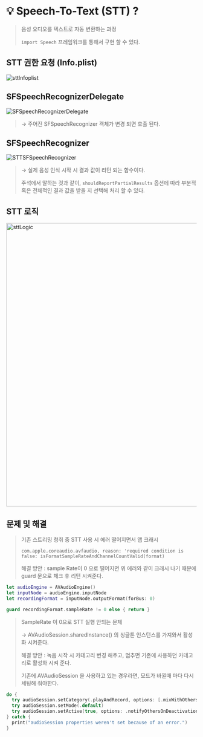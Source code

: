 # :bulb: Speech-To-Text (STT) ?  

> 음성 오디오를 텍스트로 자동 변환하는 과정
> 
> `import Speech`  프레임워크를 통해서 구현 할 수 있다. 

## STT 권한 요청 (Info.plist)

<picture>
  <source media="(prefers-color-scheme: dark)" srcset="https://github.com/user-attachments/assets/9deec5fb-bf45-487a-a66f-e0a0eea8c0b9">
  <source media="(prefers-color-scheme: light)" srcset="https://github.com/user-attachments/assets/219bfb47-cad9-4e0b-8110-62679ac6efc8">
  <img alt="sttInfoplist" src="https://github.com/user-attachments/assets/219bfb47-cad9-4e0b-8110-62679ac6efc8">
</picture>

## SFSpeechRecognizerDelegate
<picture>
  <source media="(prefers-color-scheme: dark)" srcset="https://github.com/user-attachments/assets/9c6d9617-2133-4751-bd5f-9e26d6031362">
  <source media="(prefers-color-scheme: light)" srcset="https://github.com/user-attachments/assets/040e7851-e0cd-4db6-b9df-b233ec8da79e">
  <img alt="SFSpeechRecognizerDelegate" src="https://github.com/user-attachments/assets/040e7851-e0cd-4db6-b9df-b233ec8da79e">
</picture>

> → 주어진 SFSpeechRecognizer 객체가 변경 되면 호출 된다.

## SFSpeechRecognizer
<picture>
  <source media="(prefers-color-scheme: dark)" srcset="https://github.com/user-attachments/assets/e10ad776-6471-4e75-bf2e-67d51b810a1b">
  <source media="(prefers-color-scheme: light)" srcset="https://github.com/user-attachments/assets/754ad06f-ca8f-4f33-aed7-9ba8d4f3a688">
  <img alt="STTSFSpeechRecognizer" src="https://github.com/user-attachments/assets/754ad06f-ca8f-4f33-aed7-9ba8d4f3a688">
</picture>

> → 실제 음성 인식 시작 시 결과 값이 리턴 되는 함수이다.
> 
> 주석에서 말하는 것과 같이,  `shouldReportPartialResults` 옵션에 따라 부분적 혹은 전체적인 결과 값을 받을 지 선택해 처리 할 수 있다.

## STT 로직
<picture>
  <source media="(prefers-color-scheme: dark)" srcset="https://github.com/user-attachments/assets/2011e79d-fc70-4eb3-b491-854ecbd9eaee">
  <source media="(prefers-color-scheme: light)" srcset="https://github.com/user-attachments/assets/de546d4e-9c4f-4a1a-a215-1a93811f3729">
  <img width = 600 height = 750 alt="sttLogic" src="https://github.com/user-attachments/assets/de546d4e-9c4f-4a1a-a215-1a93811f3729">
</picture>

## 문제 및 해결
> 기존 스트리밍 청취 중 STT 사용 시 에러 떨어지면서 앱 크래시
> 
>  `com.apple.coreaudio.avfaudio, reason: 'required condition is false: isFormatSampleRateAndChannelCountValid(format)`
> 
> 해결 방안 : sample Rate이 0 으로 떨어지면 위 에러와 같이 크래시 나기 때문에 guard 문으로 체크 후 리턴 시켜준다.

```Swift
let audioEngine = AVAudioEngine()
let inputNode = audioEngine.inputNode
let recordingFormat = inputNode.outputFormat(forBus: 0)

guard recordingFormat.sampleRate != 0 else { return }
```

> SampleRate 이 0으로 STT 실행 안되는 문제
> 
> → AVAudioSession.sharedInstance() 의 싱글톤 인스턴스를 가져와서 활성화 시켜준다.
> 
> 해결 방안 : 녹음 시작 시 카테고리 변경 해주고, 멈추면 기존에 사용하던 카테고리로 활성화 시켜 준다.
> 
> 기존에 AVAudioSession 을 사용하고 있는 경우라면, 모드가 바뀔때 마다 다시 세팅해 줘야한다.

```Swift
do {
  try audioSession.setCategory(.playAndRecord, options: [.mixWithOthers, .defaultToSpeaker, .allowBluetooth, .interruptSpokenAudioAndMixWithOthers])
  try audioSession.setMode(.default)
  try audioSession.setActive(true, options: .notifyOthersOnDeactivation)
} catch {
  print("audioSession properties weren't set because of an error.")
}
```
